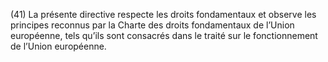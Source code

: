 (41) La présente directive respecte les droits fondamentaux et observe les principes reconnus par la Charte des droits fondamentaux de l’Union européenne, tels qu’ils sont consacrés dans le traité sur le fonctionnement de l’Union européenne.